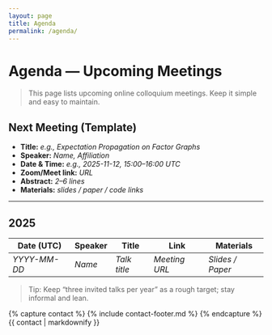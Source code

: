 ```yaml
---
layout: page
title: Agenda
permalink: /agenda/
---
```


# Agenda — Upcoming Meetings

> This page lists upcoming online colloquium meetings. Keep it simple and easy to maintain.

## Next Meeting (Template)
- **Title:** _e.g., Expectation Propagation on Factor Graphs_
- **Speaker:** _Name, Affiliation_
- **Date & Time:** _e.g., 2025-11-12, 15:00–16:00 UTC_
- **Zoom/Meet link:** _URL_
- **Abstract:** _2–6 lines_
- **Materials:** _slides / paper / code links_

---

## 2025

| Date (UTC) | Speaker | Title | Link | Materials |
|---|---|---|---|---|
| _YYYY-MM-DD_ | _Name_ | _Talk title_ | _Meeting URL_ | _Slides / Paper_ |

> Tip: Keep “three invited talks per year” as a rough target; stay informal and lean.

{% capture contact %}
{% include contact-footer.md %}
{% endcapture %}
{{ contact | markdownify }}